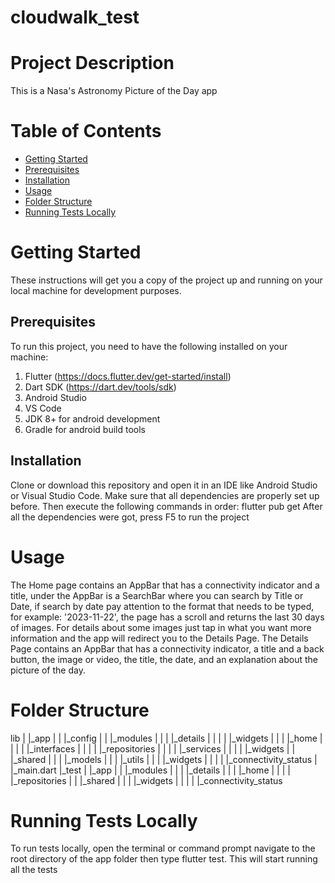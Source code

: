 # cloudwalk_test

# Project Description
This is a Nasa's Astronomy Picture of the Day app

# Table of Contents

* [Getting Started](#getting-started)
* [Prerequisites](#prerequisites)
* [Installation](#installation)
* [Usage](#usage)
* [Folder Structure](#folde-structure)
* [Running Tests Locally](#running-tests-locally)

# Getting Started
These instructions will get you a copy of the project up and running on your local machine for development purposes.

## Prerequisites
To run this project, you need to have the following installed on your machine:
1. Flutter (https://docs.flutter.dev/get-started/install)
2. Dart SDK (https://dart.dev/tools/sdk)
3. Android Studio
4. VS Code
5. JDK 8+ for android development
6. Gradle for android build tools

## Installation
Clone or download this repository and open it in an IDE like Android Studio or Visual Studio Code. Make sure that all dependencies are properly set up before.
Then execute the following commands in order:
flutter pub get
After all the dependencies were got, press F5 to run the project

# Usage
The Home page contains an AppBar that has a connectivity indicator and a title, under the AppBar is a SearchBar where you can search by Title or Date, if search by date pay attention to the format that needs to be typed, for example: '2023-11-22',
the page has a scroll and returns the last 30 days of images.
For details about some images just tap in what you want more information and the app will redirect you to the Details Page.
The Details Page contains an AppBar that has a connectivity indicator, a title and a back button, the image or video, the title, the date, and an explanation about the picture of the day.

# Folder Structure
lib
|   |_app
|   |   |_config
|   |  |_modules
|   |   |       |_details
|   |   |       |       |_widgets
|   |   |       |_home
|   |   |       |       |_interfaces
|   |   |       |       |_repositories
|   |   |       |       |_services
|   |   |       |       |_widgets
|   |   |_shared
|   |   |       |_models
|   |   |       |_utils
|   |   |       |_widgets
|   |   |       |       |_connectivity_status
|   |_main.dart
|_test
|   |_app
|   |   |_modules
|   |   |  |_details
|   |   |  |_home
|   |   |  |    |_repositories
|   |   |_shared
|   |   |   |_widgets
|   |   |   |   |_connectivity_status

# Running Tests Locally
To run tests locally, open the terminal or command prompt navigate to the root directory of the app folder then type flutter test. This will start running all the tests
